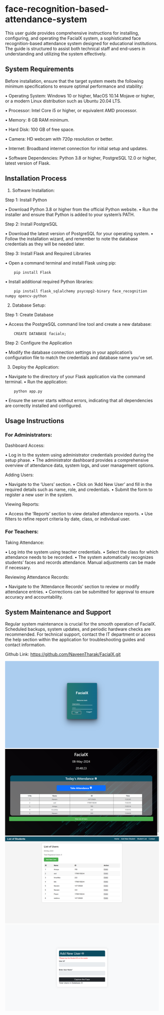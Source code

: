 # face-recognition-based-attendance-system  

This user guide provides comprehensive instructions for installing, configuring, and operating the FacialX system, a sophisticated face recognition-based attendance system designed for educational institutions. The guide is structured to assist both technical staff and end-users in understanding and utilizing the system effectively.

## System Requirements

Before installation, ensure that the target system meets the following minimum specifications to ensure optimal performance and stability:


•	Operating System: Windows 10 or higher, MacOS 10.14 Mojave or higher, or a modern Linux distribution such as Ubuntu 20.04 LTS.

•	Processor: Intel Core i5 or higher, or equivalent AMD processor.

•	Memory: 8 GB RAM minimum.

•	Hard Disk: 100 GB of free space.

•	Camera: HD webcam with 720p resolution or better.

•	Internet: Broadband internet connection for initial setup and updates.

•	Software Dependencies: Python 3.8 or higher, PostgreSQL 12.0 or higher, latest version of Flask.


## Installation Process

1.	Software Installation:

Step 1: Install Python

•	Download Python 3.8 or higher from the official Python website.
•	Run the installer and ensure that Python is added to your system’s PATH.

Step 2: Install PostgreSQL

•	Download the latest version of PostgreSQL for your operating system.
•	Follow the installation wizard, and remember to note the database credentials as they will be needed later.

Step 3: Install Flask and Required Libraries

•	Open a command terminal and install Flask using pip:

        pip install Flask

•	Install additional required Python libraries:

        pip install flask_sqlalchemy psycopg2-binary face_recognition numpy opencv-python



2.	Database Setup:

Step 1: Create Database

•	Access the PostgreSQL command line tool and create a new database:

        CREATE DATABASE facialx;


Step 2: Configure the Application

•	Modify the database connection settings in your application’s configuration file to match the credentials and database name you’ve set.

3.	Deploy the Application:

•	Navigate to the directory of your Flask application via the command terminal.
•	Run the application:

        python app.py

•	Ensure the server starts without errors, indicating that all dependencies are correctly installed and configured.

## Usage Instructions

### For Administrators:

Dashboard Access:

•	Log in to the system using administrator credentials provided during the setup phase.
•	The administrator dashboard provides a comprehensive overview of attendance data, system logs, and user management options.

Adding Users:

•	Navigate to the ‘Users’ section.
•	Click on ‘Add New User’ and fill in the required details such as name, role, and credentials.
•	Submit the form to register a new user in the system.

Viewing Reports:

•	Access the ‘Reports’ section to view detailed attendance reports.
•	Use filters to refine report criteria by date, class, or individual user.

### For Teachers:

Taking Attendance:

•	Log into the system using teacher credentials.
•	Select the class for which attendance needs to be recorded.
•	The system automatically recognizes students’ faces and records attendance. Manual adjustments can be made if necessary.

Reviewing Attendance Records:

•	Navigate to the ‘Attendance Records’ section to review or modify attendance entries.
•	Corrections can be submitted for approval to ensure accuracy and accountability.

## System Maintenance and Support

Regular system maintenance is crucial for the smooth operation of FacialX. Scheduled backups, system updates, and periodic hardware checks are recommended. For technical support, contact the IT department or access the help section within the application for troubleshooting guides and contact information.


Github Link: https://github.com/NaveenTharak/FacialX.git

![Face Recognition Based Attendance System](ss1.png)
![Face Recognition Based Attendance System](ss2.png)
![Face Recognition Based Attendance System](ss3.png)
![Face Recognition Based Attendance System](ss4.png)
